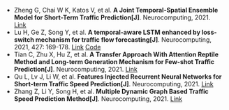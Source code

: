* Zheng G, Chai W K, Katos V, et al. <b>A Joint Temporal-Spatial Ensemble Model for Short-Term Traffic Prediction[J]</b>. Neurocomputing, 2021. [Link](https://www.sciencedirect.com/science/article/pii/S0925231221009322)
* Lu H, Ge Z, Song Y, et al. <b>A temporal-aware LSTM enhanced by loss-switch mechanism for traffic flow forecasting[J]</b>. Neurocomputing, 2021, 427: 169-178. [Link](https://www.sciencedirect.com/science/article/pii/S0925231220318130) [Code](https://github.com/illumina7e/TCC-LSTM-LSM)
* Tian C, Zhu X, Hu Z, et al. <b>A Transfer Approach With Attention Reptile Method and Long-term Generation Mechanism for Few-shot Traffic Prediction[J]</b>. Neurocomputing, 2021. [Link](https://www.sciencedirect.com/science/article/pii/S0925231221004549)
* Qu L, Lv J, Li W, et al. <b>Features Injected Recurrent Neural Networks for Short-term Traffic Speed Prediction[J]</b>. Neurocomputing, 2021. [Link](https://www.sciencedirect.com/science/article/pii/S0925231221004380)
* Zhang Z, Li Y, Song H, et al. <b>Multiple Dynamic Graph Based Traffic Speed Prediction Method[J]</b>. Neurocomputing, 2021. [Link](https://www.sciencedirect.com/science/article/pii/S0925231221010973)